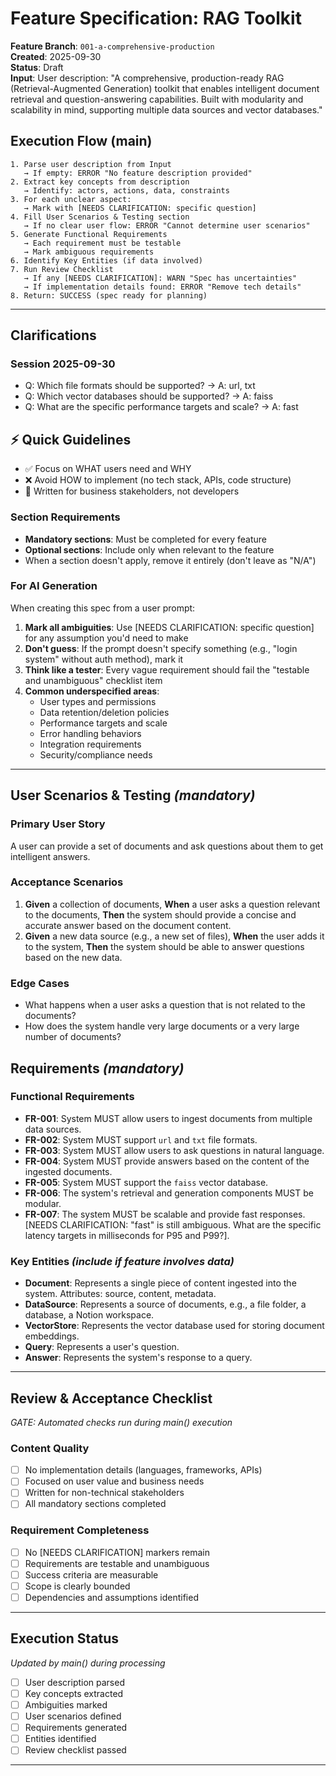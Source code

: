 # Feature Specification: RAG Toolkit

**Feature Branch**: `001-a-comprehensive-production`  
**Created**: 2025-09-30  
**Status**: Draft  
**Input**: User description: "A comprehensive, production-ready RAG (Retrieval-Augmented Generation) toolkit that enables intelligent document retrieval and question-answering capabilities. Built with modularity and scalability in mind, supporting multiple data sources and vector databases."

## Execution Flow (main)
```
1. Parse user description from Input
   → If empty: ERROR "No feature description provided"
2. Extract key concepts from description
   → Identify: actors, actions, data, constraints
3. For each unclear aspect:
   → Mark with [NEEDS CLARIFICATION: specific question]
4. Fill User Scenarios & Testing section
   → If no clear user flow: ERROR "Cannot determine user scenarios"
5. Generate Functional Requirements
   → Each requirement must be testable
   → Mark ambiguous requirements
6. Identify Key Entities (if data involved)
7. Run Review Checklist
   → If any [NEEDS CLARIFICATION]: WARN "Spec has uncertainties"
   → If implementation details found: ERROR "Remove tech details"
8. Return: SUCCESS (spec ready for planning)
```

---

## Clarifications

### Session 2025-09-30
- Q: Which file formats should be supported? → A: url, txt
- Q: Which vector databases should be supported? → A: faiss
- Q: What are the specific performance targets and scale? → A: fast

## ⚡ Quick Guidelines
- ✅ Focus on WHAT users need and WHY
- ❌ Avoid HOW to implement (no tech stack, APIs, code structure)
- 👥 Written for business stakeholders, not developers

### Section Requirements
- **Mandatory sections**: Must be completed for every feature
- **Optional sections**: Include only when relevant to the feature
- When a section doesn't apply, remove it entirely (don't leave as "N/A")

### For AI Generation
When creating this spec from a user prompt:
1. **Mark all ambiguities**: Use [NEEDS CLARIFICATION: specific question] for any assumption you'd need to make
2. **Don't guess**: If the prompt doesn't specify something (e.g., "login system" without auth method), mark it
3. **Think like a tester**: Every vague requirement should fail the "testable and unambiguous" checklist item
4. **Common underspecified areas**:
   - User types and permissions
   - Data retention/deletion policies  
   - Performance targets and scale
   - Error handling behaviors
   - Integration requirements
   - Security/compliance needs

---

## User Scenarios & Testing *(mandatory)*

### Primary User Story
A user can provide a set of documents and ask questions about them to get intelligent answers.

### Acceptance Scenarios
1. **Given** a collection of documents, **When** a user asks a question relevant to the documents, **Then** the system should provide a concise and accurate answer based on the document content.
2. **Given** a new data source (e.g., a new set of files), **When** the user adds it to the system, **Then** the system should be able to answer questions based on the new data.

### Edge Cases
- What happens when a user asks a question that is not related to the documents?
- How does the system handle very large documents or a very large number of documents?

## Requirements *(mandatory)*

### Functional Requirements
- **FR-001**: System MUST allow users to ingest documents from multiple data sources.
- **FR-002**: System MUST support `url` and `txt` file formats.
- **FR-003**: System MUST allow users to ask questions in natural language.
- **FR-004**: System MUST provide answers based on the content of the ingested documents.
- **FR-005**: System MUST support the `faiss` vector database.
- **FR-006**: The system's retrieval and generation components MUST be modular.
- **FR-007**: The system MUST be scalable and provide fast responses. [NEEDS CLARIFICATION: "fast" is still ambiguous. What are the specific latency targets in milliseconds for P95 and P99?].

### Key Entities *(include if feature involves data)*
- **Document**: Represents a single piece of content ingested into the system. Attributes: source, content, metadata.
- **DataSource**: Represents a source of documents, e.g., a file folder, a database, a Notion workspace.
- **VectorStore**: Represents the vector database used for storing document embeddings.
- **Query**: Represents a user's question.
- **Answer**: Represents the system's response to a query.

---

## Review & Acceptance Checklist
*GATE: Automated checks run during main() execution*

### Content Quality
- [ ] No implementation details (languages, frameworks, APIs)
- [ ] Focused on user value and business needs
- [ ] Written for non-technical stakeholders
- [ ] All mandatory sections completed

### Requirement Completeness
- [ ] No [NEEDS CLARIFICATION] markers remain
- [ ] Requirements are testable and unambiguous  
- [ ] Success criteria are measurable
- [ ] Scope is clearly bounded
- [ ] Dependencies and assumptions identified

---

## Execution Status
*Updated by main() during processing*

- [ ] User description parsed
- [ ] Key concepts extracted
- [ ] Ambiguities marked
- [ ] User scenarios defined
- [ ] Requirements generated
- [ ] Entities identified
- [ ] Review checklist passed

---